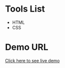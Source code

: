 # Tools List

- HTML
- CSS
# Demo URL

[Click here to see live demo](https://voluble-lily-7f5942.netlify.app)

